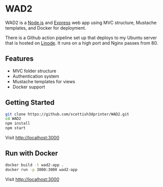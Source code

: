 # WAD2

WAD2 is a [Node.js](https://nodejs.org/) and [Express](https://expressjs.com/) web app using MVC structure, Mustache templates, and Docker for deployment.

There is a Github action pipeline set up that deploys to my Ubuntu server that is hosted on [Linode](https://www.linode.com/). It runs on a high port and Nginx passes from 80.


## Features
- MVC folder structure
- Authentication system
- Mustache templates for views
- Docker support

## Getting Started
```bash
git clone https://github.com/scottish3dprinter/WAD2.git
cd WAD2
npm install
npm start
```
Visit [http://localhost:3000](http://localhost:3000)

## Run with Docker
```bash
docker build -t wad2-app .
docker run -p 3000:3000 wad2-app
```
Visit [http://localhost:3000](http://localhost:3000)
